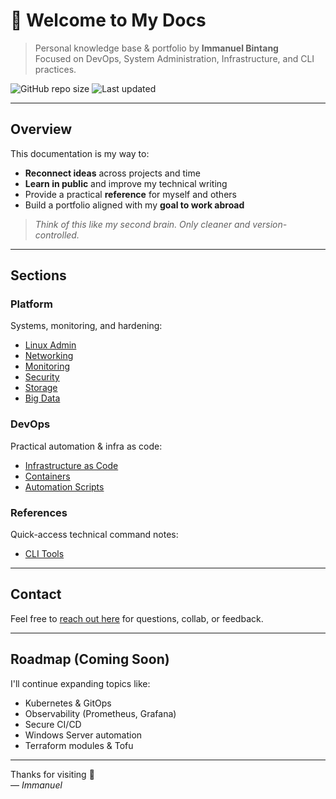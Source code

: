 # 👋 Welcome to My Docs

> Personal knowledge base & portfolio by **Immanuel Bintang**  
> Focused on DevOps, System Administration, Infrastructure, and CLI practices.

![GitHub repo size](https://img.shields.io/github/repo-size/immanuelbint/immanuelbint.github.io?style=flat-square)
![Last updated](https://img.shields.io/badge/last_update-Sep_2025-blue?style=flat-square)

---

## Overview

This documentation is my way to:

- **Reconnect ideas** across projects and time
- **Learn in public** and improve my technical writing
- Provide a practical **reference** for myself and others
- Build a portfolio aligned with my **goal to work abroad**

> *Think of this like my second brain. Only cleaner and version-controlled.*

---

## Sections

### Platform
Systems, monitoring, and hardening:
- [Linux Admin](/platform/linux-admin/)
- [Networking](/platform/networking/)
- [Monitoring](/platform/monitoring/)
- [Security](/platform/security/)
- [Storage](/platform/storage/)
- [Big Data](/platform/bigdata/)

### DevOps
Practical automation & infra as code:
- [Infrastructure as Code](/devops/iac/)
- [Containers](/devops/containers/)
- [Automation Scripts](/devops/automation/)

### References
Quick-access technical command notes:
- [CLI Tools](/references/)

---

## Contact

Feel free to [reach out here](/contact/) for questions, collab, or feedback.

---

## Roadmap (Coming Soon)

I'll continue expanding topics like:

- Kubernetes & GitOps
- Observability (Prometheus, Grafana)
- Secure CI/CD
- Windows Server automation
- Terraform modules & Tofu

---

Thanks for visiting 🙌  
— *Immanuel*
